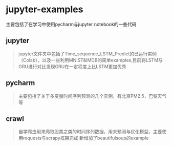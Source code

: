 # jupyter-examples
主要包括了在学习中使用pycharm与jupyter notebook的一些代码
## jupyter
>jupyter文件夹中包括了Time_sequence_LSTM_Predict的已运行实例（Colab），以及一些利用MNIST&IMDB的简单examples,目前将LSTM与GRU进行对比发现GRU在一定程度上比LSTM更加优秀
## pycharm
>主要包括了关于多变量时间序列预测的几个实例，有北京PM2.5，巴黎天气等
## crawl
>自学爬虫用来爬取股票之类的时间序列数据，用来预测与优化模型，主要使用requests与scrapy框架完成
>新增加了beautifulsoup的example
